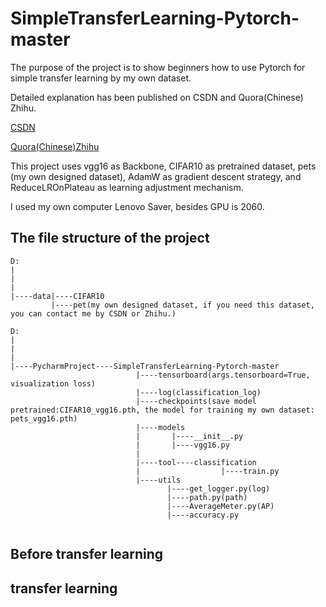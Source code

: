 # SimpleTransferLearning-Pytorch-master

The purpose of the project is to show beginners how to use Pytorch for simple transfer learning by my own dataset.

Detailed explanation has been published on CSDN and Quora(Chinese) Zhihu.

[CSDN](https://blog.csdn.net/XiaoyYidiaodiao/article/details/125127107?spm=1001.2014.3001.5501)

[Quora(Chinese)Zhihu](https://zhuanlan.zhihu.com/p/522597095)


This project uses vgg16 as Backbone, CIFAR10 as pretrained dataset, pets (my own designed dataset), AdamW as gradient descent strategy, and ReduceLROnPlateau as learning adjustment mechanism.

I used my own computer Lenovo Saver, besides GPU is 2060.

## The file structure of the project

```
D:
|
|
|
|----data|----CIFAR10
         |----pet(my own designed dataset, if you need this dataset, you can contact me by CSDN or Zhihu.)
       
D:
|
|
|
|----PycharmProject----SimpleTransferLearning-Pytorch-master
                            |----tensorboard(args.tensorboard=True, visualization loss)
                            |----log(classification_log)
                            |----checkpoints(save model pretrained:CIFAR10_vgg16.pth, the model for training my own dataset: pets_vgg16.pth)
                            |----models
                            |       |----__init__.py
                            |       |----vgg16.py
                            |
                            |----tool----classification
                            |                  |----train.py
                            |----utils
                                   |----get_logger.py(log)
                                   |----path.py(path)
                                   |----AverageMeter.py(AP)
                                   |----accuracy.py
                          
```

## Before transfer learning

## transfer learning
